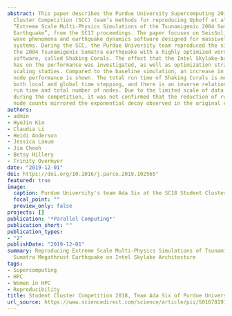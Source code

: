 ```yaml
---
abstract: This paper describes the Purdue University Supercomputing 2018 (SC18) Student
  Cluster Competition (SCC) team’s methods for reproducing Uphoff et al.’s paper,
  “Extreme Scale Multi-Physics Simulations of the Tsunamigenic 2004 Sumatra Megathrust
  Earthquake”, from the SC17 proceedings. The paper focuses on SeisSol, a seismic
  wave phenomena and earthquake dynamics software designed for massively parallel
  systems. During the SCC, the Purdue University team reproduced the simulation of
  the 2004 Tsunamigenic Sumatra earthquake with a highly optimized version of this
  software, called Shaking Corals. The effect that the Intel Skylake-based architecture
  has on the performance was investigated, as well as optimization strategies and
  scaling studies. Compared to the baseline simulation, an increase in speed and single
  node performance is shown. The total run time of Shaking Corals is measured with
  both local and global time stepping, and there is an inverse relationship between
  run time and total number of nodes. Due to the limited scale of data collection
  during the competition, it was not confirmed that the reduction of runtime for larger
  node counts mirrored the exponential decay observed in the original experiment.
authors:
- admin
- HyeJin Kim
- Claudia Li
- Heidi Anderson
- Jessica Lanum
- Jia Cheoh
- Betsy Hillery
- Trinity Overmyer
date: "2019-12-01"
doi: https://doi.org/10.1016/j.parco.2019.102565"
featured: true
image:
  caption: Purdue University's team Ada Six at the SC18 Student Cluster Competition
  focal_point: ""
  preview_only: false
projects: []
publication: '*Parallel Computing*'
publication_short: ""
publication_types:
- "2"
publishDate: "2019-12-01"
summary: Reproducing Extreme Scale Multi-Physics Simulations of Tsunamigenic 2004
  Sumatra Megathrust Earthquake on Intel Skylake Architecture
tags:
- Supercomputing
- HPC
- Women in HPC
- Reproducibility
title: Student Cluster Competition 2018, Team Ada Six of Purdue University
url_source: https://www.sciencedirect.com/science/article/pii/S0167819119301565
---
```

